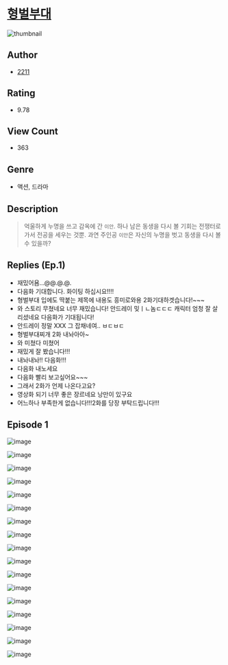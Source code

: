 # [형벌부대](https://comic.naver.com/challenge/list?titleId=810157)
![thumbnail](https://image-comic.pstatic.net/user_contents_data/challenge_comic/2023/05/23/364817/upload_3690529682498860643_480x623.jpeg)

## Author
- [2211](https://comic.naver.com/artistTitle?id=364817)

## Rating
- 9.78

## View Count
- 363

## Genre
- 액션, 드라마

## Description
> 억울하게 누명을 쓰고 감옥에 간 `이안`. 하나 남은 동생을 다시 볼 기회는 전쟁터로 가서 전공을 세우는 것뿐. 과연 주인공 `이안`은 자신의 누명을 벗고 동생을 다시 볼 수 있을까?

## Replies (Ep.1)
- 재밌어욤…@@.@.@.
- 다음화 기대합니다. 화이팅 하십시요!!!!
- 형벌부대 입에도 딱붙는 제목에 내용도 흥미로와용 2화기대하겟습니다!~~~
- 와 스토리 무쳤네요 너무 재밌습니다! 안드레이 밎ㅣㄴ놈ㄷㄷㄷ 캐릭터 엄청 잘 살리셨네요 다음화가 기대됩니다!
- 안드레이 정말 XXX 그 잡채네여.. ㅂㄷㅂㄷ
- 형벌부대찌개 2화 내놔아아~
- 와 미쳤다 미쳤어
- 재밌게 잘 봤습니다!!!
- 내놔내놔!! 다음화!!!
- 다음화 내노세요
- 다음화 빨리 보고싶어요~~~
- 그래서 2화가 언제 나온다고요?
- 영상화 되기 너무 좋은 장르네요 낭만이 있구요
- 어느하나 부족한게 없습니다!!!2화를 당장 부탁드립니다!!!

## Episode 1
![image](https://image-comic.pstatic.net/user_contents_data/challenge_comic/2023/05/23/364817/upload_7220784669920539193.jpeg)

![image](https://image-comic.pstatic.net/user_contents_data/challenge_comic/2023/05/23/364817/upload_3546976344106613045.jpeg)

![image](https://image-comic.pstatic.net/user_contents_data/challenge_comic/2023/05/23/364817/upload_7305743928331875897.jpeg)

![image](https://image-comic.pstatic.net/user_contents_data/challenge_comic/2023/05/23/364817/upload_3689119235905708900.jpeg)

![image](https://image-comic.pstatic.net/user_contents_data/challenge_comic/2023/05/23/364817/upload_3559030496962372453.jpeg)

![image](https://image-comic.pstatic.net/user_contents_data/challenge_comic/2023/05/23/364817/upload_7004566807816451941.jpeg)

![image](https://image-comic.pstatic.net/user_contents_data/challenge_comic/2023/05/23/364817/upload_3472619890180908134.jpeg)

![image](https://image-comic.pstatic.net/user_contents_data/challenge_comic/2023/05/23/364817/upload_3559307392634151269.jpeg)

![image](https://image-comic.pstatic.net/user_contents_data/challenge_comic/2023/05/23/364817/upload_3977858466930832741.jpeg)

![image](https://image-comic.pstatic.net/user_contents_data/challenge_comic/2023/05/23/364817/upload_3486409759680575587.jpeg)

![image](https://image-comic.pstatic.net/user_contents_data/challenge_comic/2023/05/23/364817/upload_3474027261628409188.jpeg)

![image](https://image-comic.pstatic.net/user_contents_data/challenge_comic/2023/05/23/364817/upload_7003723473824920675.jpeg)

![image](https://image-comic.pstatic.net/user_contents_data/challenge_comic/2023/05/23/364817/upload_7005175713983770981.jpeg)

![image](https://image-comic.pstatic.net/user_contents_data/challenge_comic/2023/05/23/364817/upload_7378078393933443939.jpeg)

![image](https://image-comic.pstatic.net/user_contents_data/challenge_comic/2023/05/23/364817/upload_7233125579877463139.jpeg)

![image](https://image-comic.pstatic.net/user_contents_data/challenge_comic/2023/05/23/364817/upload_3486456140277036081.jpeg)

![image](https://image-comic.pstatic.net/user_contents_data/challenge_comic/2023/05/23/364817/upload_7377848603734258740.jpeg)
